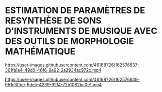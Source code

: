 # ESTIMATION DE PARAMÈTRES DE RESYNTHÈSE DE SONS D’INSTRUMENTS DE MUSIQUE AVEC DES OUTILS DE MORPHOLOGIE MATHÉMATIQUE


https://user-images.githubusercontent.com/46168726/162576637-361fa1a4-49d0-46f6-9a92-2a2934ac972c.mp4



https://user-images.githubusercontent.com/46168726/162576639-951e30be-9de5-4239-92f4-72b1082bc0e1.mp4

